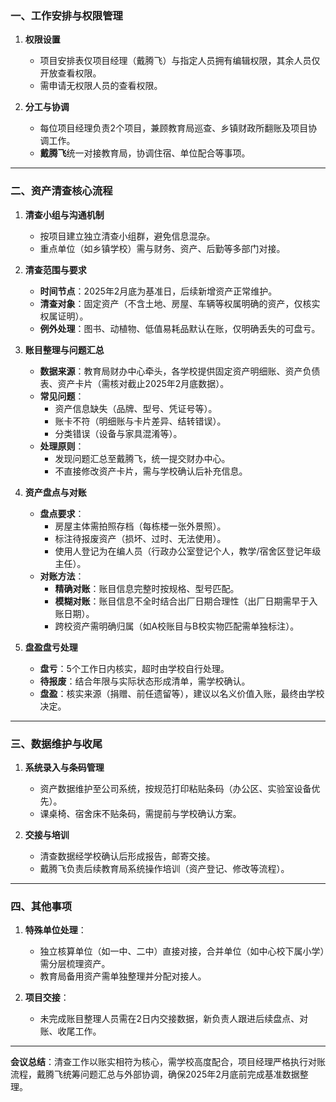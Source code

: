 ### **一、工作安排与权限管理**
1. **权限设置**  
   - 项目安排表仅项目经理（戴腾飞）与指定人员拥有编辑权限，其余人员仅开放查看权限。
   - 需申请无权限人员的查看权限。

2. **分工与协调**  
   - 每位项目经理负责2个项目，兼顾教育局巡查、乡镇财政所翻账及项目协调工作。
   - **戴腾飞**统一对接教育局，协调住宿、单位配合等事项。

---

### **二、资产清查核心流程**
1. **清查小组与沟通机制**  
   - 按项目建立独立清查小组群，避免信息混杂。
   - 重点单位（如乡镇学校）需与财务、资产、后勤等多部门对接。

2. **清查范围与要求**  
   - **时间节点**：2025年2月底为基准日，后续新增资产正常维护。
   - **清查对象**：固定资产（不含土地、房屋、车辆等权属明确的资产，仅核实权属证明）。
   - **例外处理**：图书、动植物、低值易耗品默认在账，仅明确丢失的可盘亏。

3. **账目整理与问题汇总**  
   - **数据来源**：教育局财办中心牵头，各学校提供固定资产明细账、资产负债表、资产卡片（需核对截止2025年2月底数据）。
   - **常见问题**：  
     - 资产信息缺失（品牌、型号、凭证号等）。  
     - 账卡不符（明细账与卡片差异、结转错误）。  
     - 分类错误（设备与家具混淆等）。  
   - **处理原则**：  
     - 发现问题汇总至戴腾飞，统一提交财办中心。  
     - 不直接修改资产卡片，需与学校确认后补充信息。

4. **资产盘点与对账**  
   - **盘点要求**：  
     - 房屋主体需拍照存档（每栋楼一张外景照）。  
     - 标注待报废资产（损坏、过时、无法使用）。  
     - 使用人登记为在编人员（行政办公室登记个人，教学/宿舍区登记年级主任）。  
   - **对账方法**：  
     - **精确对账**：账目信息完整时按规格、型号匹配。  
     - **模糊对账**：账目信息不全时结合出厂日期合理性（出厂日期需早于入账日期）。  
     - 跨校资产需明确归属（如A校账目与B校实物匹配需单独标注）。

5. **盘盈盘亏处理**  
   - **盘亏**：5个工作日内核实，超时由学校自行处理。  
   - **待报废**：结合年限与实际状态形成清单，需学校确认。  
   - **盘盈**：核实来源（捐赠、前任遗留等），建议以名义价值入账，最终由学校决定。

---

### **三、数据维护与收尾**
1. **系统录入与条码管理**  
   - 资产数据维护至公司系统，按规范打印粘贴条码（办公区、实验室设备优先）。  
   - 课桌椅、宿舍床不贴条码，需提前与学校确认方案。

2. **交接与培训**  
   - 清查数据经学校确认后形成报告，邮寄交接。  
   - 戴腾飞负责后续教育局系统操作培训（资产登记、修改等流程）。

---

### **四、其他事项**
1. **特殊单位处理**：  
   - 独立核算单位（如一中、二中）直接对接，合并单位（如中心校下属小学）需分层梳理资产。  
   - 教育局备用资产需单独整理并分配对接人。

2. **项目交接**：  
   - 未完成账目整理人员需在2日内交接数据，新负责人跟进后续盘点、对账、收尾工作。

---

**会议总结**：清查工作以账实相符为核心，需学校高度配合，项目经理严格执行对账流程，戴腾飞统筹问题汇总与外部协调，确保2025年2月底前完成基准数据整理。